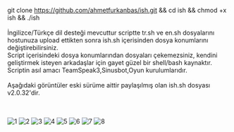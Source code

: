 git clone https://github.com/ahmetfurkanbas/ish.git && cd ish && chmod +x ish && ./ish<br><br>
İngilizce/Türkçe dil desteği mevcuttur scriptte tr.sh ve en.sh dosyalarını hostunuza upload ettikten sonra ish.sh içerisinden dosya konumlarını değiştirebilirsiniz.
<br>
Script içerisindeki dosya konumlarından dosyaları çekemezsiniz, kendini geliştirmek isteyen arkadaşlar için gayet güzel bir shell/bash kaynaktır.
Scriptin asıl amacı TeamSpeak3,Sinusbot,Oyun kurulumlarıdır.
<br><br>
Aşağıdaki görüntüler eski sürüme aittir paylaşılmış olan ish.sh dosyası v2.0.32'dir.

<br><br>
![1](https://user-images.githubusercontent.com/115633392/195373050-303bc404-b02d-4bc0-abcc-f09356879425.png)
![2](https://user-images.githubusercontent.com/115633392/195373343-da3308da-6a1b-4396-b17b-9ebb216932a7.png)
![3](https://user-images.githubusercontent.com/115633392/195373346-9c4b1c25-c794-4457-ad48-53683b7b6b9b.PNG)
![4](https://user-images.githubusercontent.com/115633392/195373348-05276bc4-6f6e-4209-aa17-ad52d84a5052.PNG)
![5](https://user-images.githubusercontent.com/115633392/195373351-e56c2fb1-5675-4032-8ef0-b8ec20a54f14.PNG)
![6](https://user-images.githubusercontent.com/115633392/195373354-6bbb9320-65f8-482a-913a-9318f863989d.PNG)
![7](https://user-images.githubusercontent.com/115633392/195373359-ef201767-f1b9-4985-951b-0ce0585a019a.PNG)
![8](https://user-images.githubusercontent.com/115633392/195373335-a1fe7091-201a-48dd-a69d-ba30036b425a.PNG)
